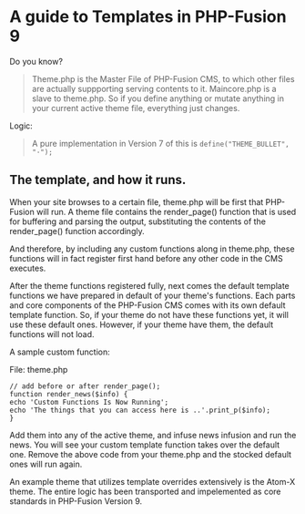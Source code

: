 # A guide to Templates in PHP-Fusion 9

Do you know?
<blockquote>
Theme.php is the Master File of PHP-Fusion CMS, to which other files are actually suppporting serving contents to it. 
Maincore.php is a slave to theme.php. So if you define anything or mutate anything in your current active theme file, everything just changes.
</blockquote>
Logic:
<blockquote>
A pure implementation in Version 7 of this is <code>define("THEME_BULLET", "&middot;");</code>
</blockquote>

## The template, and how it runs.
When your site browses to a certain file, theme.php will be first that PHP-Fusion will run. A theme file contains the render_page() function 
that is used for buffering and parsing the output, substituting the contents of the render_page() function accordingly. 

And therefore, by including any custom functions along in theme.php, these functions will in fact register first hand before any other code in the CMS executes.

After the theme functions registered fully, next comes the default template functions we have prepared in default of your theme's functions. Each parts and core components of the PHP-Fusion CMS
comes with its own default template function. So, if your theme do not have these functions yet, it will use these default ones.
However, if your theme have them, the default functions will not load.

A sample custom function:

File: theme.php
````$xslt
// add before or after render_page();
function render_news($info) {
echo 'Custom Functions Is Now Running';
echo 'The things that you can access here is ..'.print_p($info);
}
````
Add them into any of the active theme, and infuse news infusion and run the news. You will see your custom template function takes over the default one. Remove the above code from your theme.php and the stocked default ones will run again.

An example theme that utilizes template overrides extensively is the Atom-X theme. The entire logic has been transported and impelemented as core standards in PHP-Fusion Version 9.


